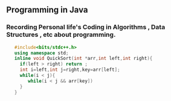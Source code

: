 ## Programming in Java
### Recording Personal life's Coding in Algorithms , Data Structures , etc about programming.
``` C++
   #include<bits/stdc++.h>
   using namespace std;
   inline void QuickSort(int *arr,int left,int right){
     if(left > right) return ;
     int i=left,int j=right,key=arr[left];
     while(i < j){
        while(i < j && arr[key])
     }
   }
```
   
  
